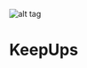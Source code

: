 ![alt tag](https://user-images.githubusercontent.com/10794609/50869954-217d9580-1384-11e9-8050-530f1d9b484c.jpg)

# KeepUps

